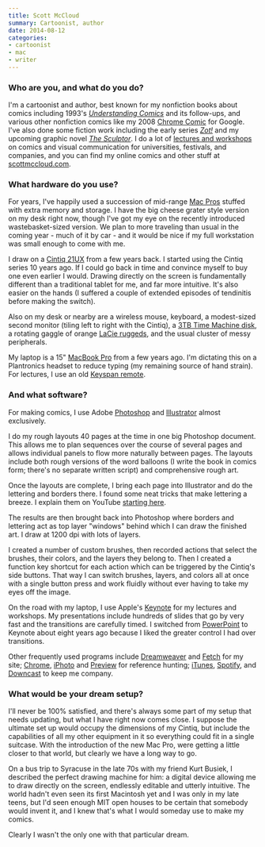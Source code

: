 ```yaml
---
title: Scott McCloud
summary: Cartoonist, author
date: 2014-08-12
categories:
- cartoonist
- mac
- writer
---
```


### Who are you, and what do you do?

I'm a cartoonist and author, best known for my nonfiction books about comics including 1993's [*Understanding Comics*](http://scottmccloud.com/2-print/1-uc/ "Scott's book about understanding comics.") and its follow-ups, and various other nonfiction comics like my 2008 [Chrome Comic](http://www.google.com/googlebooks/chrome/ "Scott's comic about the Chrome browser.") for Google. I've also done some fiction work including the early series [*Zot!*](http://scottmccloud.com/2-print/4-zot/index.html "Scott's graphic novel.") and my upcoming graphic novel [*The Sculptor*](http://boingboing.net/2014/06/26/scott-mccloud-describes-his-fo.html "A Boing Boing article on Scott's upcoming graphic novel."). I do a lot of [lectures and workshops](http://scottmccloud.com/6-presentations/index.html "Scott's talks and workshops.") on comics and visual communication for universities, festivals, and companies, and you can find my online comics and other stuff at [scottmccloud.com](http://scottmccloud.com/ "Scott's website.").

### What hardware do you use?

For years, I've happily used a succession of mid-range [Mac Pros][mac-pro] stuffed with extra memory and storage. I have the big cheese grater style version on my desk right now, though I've got my eye on the recently introduced wastebasket-sized version. We plan to more traveling than usual in the coming year - much of it by car - and it would be nice if my full workstation was small enough to come with me.

I draw on a [Cintiq 21UX][cintiq] from a few years back. I started using the Cintiq series 10 years ago. If I could go back in time and convince myself to buy one even earlier I would. Drawing directly on the screen is fundamentally different than a traditional tablet for me, and far more intuitive. It's also easier on the hands (I suffered a couple of extended episodes of tendinitis before making the switch).

Also on my desk or nearby are a wireless mouse, keyboard, a modest-sized second monitor (tiling left to right with the Cintiq), a [3TB Time Machine disk][d2-quadra], a rotating gaggle of orange [LaCie ruggeds][rugged-mini], and the usual cluster of messy peripherals.

My laptop is a 15" [MacBook Pro][macbook-pro] from a few years ago. I'm dictating this on a Plantronics headset to reduce typing (my remaining source of hand strain). For lectures, I use an old [Keyspan remote][keyspan-wireless-remote].

### And what software?

For making comics, I use Adobe [Photoshop][] and [Illustrator][] almost exclusively.

I do my rough layouts 40 pages at the time in one big Photoshop document. This allows me to plan sequences over the course of several pages and allows individual panels to flow more naturally between pages. The layouts include both rough versions of the word balloons (I write the book in comics form; there's no separate written script) and comprehensive rough art.

Once the layouts are complete, I bring each page into Illustrator and do the lettering and borders there. I found some neat tricks that make lettering a breeze. I explain them on YouTube [starting here](https://www.youtube.com/watch?v=nhsqRjBehmw "Scott's YouTube video about lettering comics in Illustrator.").

The results are then brought back into Photoshop where borders and lettering act as top layer "windows" behind which I can draw the finished art. I draw at 1200 dpi with lots of layers. 

I created a number of custom brushes, then recorded actions that select the brushes, their colors, and the layers they belong to. Then I created a function key shortcut for each action which can be triggered by the Cintiq's side buttons. That way I can switch brushes, layers, and colors all at once with a single button press and work fluidly without ever having to take my eyes off the image.

On the road with my laptop, I use Apple's [Keynote][] for my lectures and workshops. My presentations include hundreds of slides that go by very fast and the transitions are carefully timed. I switched from [PowerPoint][] to Keynote about eight years ago because I liked the greater control I had over transitions.

Other frequently used programs include [Dreamweaver][] and [Fetch][] for my site; [Chrome][], [iPhoto][] and [Preview][] for reference hunting; [iTunes][], [Spotify][], and [Downcast][] to keep me company.

### What would be your dream setup?

I'll never be 100% satisfied, and there's always some part of my setup that needs updating, but what I have right now comes close. I suppose the ultimate set up would occupy the dimensions of my Cintiq, but include the capabilities of all my other equipment in it so everything could fit in a single suitcase. With the introduction of the new Mac Pro, were getting a little closer to that world, but clearly we have a long way to go.

On a bus trip to Syracuse in the late 70s with my friend Kurt Busiek, I described the perfect drawing machine for him: a digital device allowing me to draw directly on the screen, endlessly editable and utterly intuitive. The world hadn't even seen its first Macintosh yet and I was only in my late teens, but I'd seen enough MIT open houses to be certain that somebody would invent it, and I knew that's what I would someday use to make my comics.

Clearly I wasn't the only one with that particular dream.

[chrome]: https://www.google.com/intl/en/chrome/browser/ "A WebKit-based browser, where each tab runs in its own thread."
[cintiq]: https://www.wacom.com/en/us/cintiq "A computer screen you can draw on."
[d2-quadra]: https://www.amazon.com/LaCie-Quadra-Desktop-External-301500U/dp/B002KPUX2S "A hard drive."
[downcast]: https://itunes.apple.com/us/app/downcast/id668429425 "A tool for listening to podcasts."
[dreamweaver]: https://www.adobe.com/products/dreamweaver.html "A WYSIWYG editor."
[fetch]: https://fetchsoftworks.com/ "An FTP/SFTP client for Mac OS X."
[illustrator]: https://www.adobe.com/products/illustrator.html "A vector graphics editor."
[iphoto]: https://en.wikipedia.org/wiki/IPhoto "Photo management software for the Mac."
[itunes]: https://www.apple.com/itunes/ "A jukebox application and online store."
[keynote]: https://www.apple.com/keynote/ "Presentation software for the Mac."
[keyspan-wireless-remote]: https://www.tripplite.com/wireless-presentation-remote-control-laser-pointer-2-button-mouse~PRUS2/ "A wireless remote for presentations."
[mac-pro]: https://www.apple.com/mac-pro/ "The Intel-based Mac tower computer."
[macbook-pro]: https://www.apple.com/macbook-pro/ "A laptop."
[photoshop]: https://www.adobe.com/products/photoshop.html "A bitmap image editor."
[powerpoint]: https://products.office.com/en-us/powerpoint "Presentation software."
[preview]: https://en.wikipedia.org/wiki/Preview_(Mac_OS) "An image viewer included with Mac OS X."
[rugged-mini]: https://www.amazon.com/LaCie-Rugged-Portable-Drive-301558/dp/B0058VIWTM/ "A small rugged portable hard drive."
[spotify]: https://www.spotify.com/us/ "A music streaming service."
